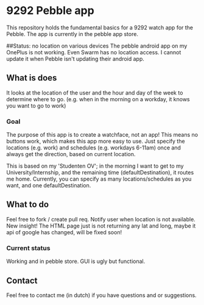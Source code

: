 # 9292 Pebble app
This repository holds the fundamental basics for a 9292 watch app for the Pebble. The app is currently in the pebble app store.

##Status: no location on various devices
The pebble android app on my OnePlus is not working. Even Swarm has no location access. I cannot update it when Pebble isn't updating their android app.

## What is does
It looks at the location of the user and the hour and day of the week to determine where to go.
(e.g. when in the morning on a workday, it knows you want to go to work)

### Goal
The purpose of this app is to create a watchface, not an app!
This means no buttons work, which makes this app more easy to use.
Just specify the locations (e.g. work) and schedules (e.g. workdays 6-11am)
once and always get the direction,
based on current location.


This is based on my 'Studenten OV'; in the morning I want to get to my University/Internship,
and the remaining time (defaultDestination), it routes me home.
Currently, you can specify as many locations/schedules as you want, and one defaultDestination.

## What to do
Feel free to fork / create pull req.
Notify user when location is not available.
New insight! The HTML page just is not returning any lat and long, maybe it api of google has changed, will be fixed soon!

### Current status
Working and in pebble store. GUI is ugly but functional.

## Contact
Feel free to contact me (in dutch) if you have questions and or suggestions.
